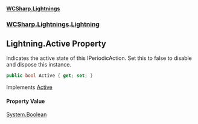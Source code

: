 #### [WCSharp.Lightnings](README.md 'README')
### [WCSharp.Lightnings](WCSharp.Lightnings.md 'WCSharp.Lightnings').[Lightning](WCSharp.Lightnings.Lightning.md 'WCSharp.Lightnings.Lightning')

## Lightning.Active Property

Indicates the active state of this IPeriodicAction. Set this to false to disable and dispose this instance.

```csharp
public bool Active { get; set; }
```

Implements [Active](../WCSharp.Events/WCSharp.Events.IPeriodicDisposableAction.Active.md 'WCSharp.Events.IPeriodicDisposableAction.Active')

#### Property Value
[System.Boolean](https://docs.microsoft.com/en-us/dotnet/api/System.Boolean 'System.Boolean')